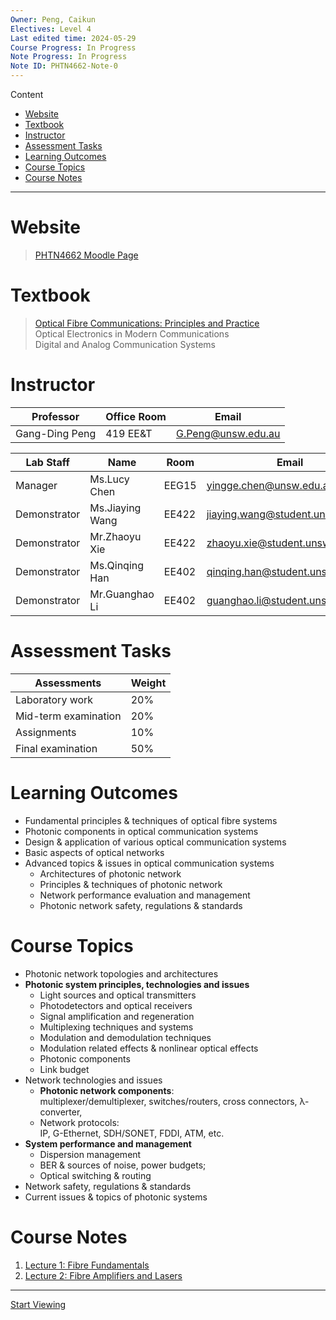 ```yaml
---
Owner: Peng, Caikun
Electives: Level 4
Last edited time: 2024-05-29
Course Progress: In Progress
Note Progress: In Progress
Note ID: PHTN4662-Note-0
---
```


Content
- [Website](#website)
- [Textbook](#textbook)
- [Instructor](#instructor)
- [Assessment Tasks](#assessment-tasks)
- [Learning Outcomes](#learning-outcomes)
- [Course Topics](#course-topics)
- [Course Notes](#course-notes)

---

# Website

> [PHTN4662 Moodle Page](https://moodle.telt.unsw.edu.au/course/view.php?id=84436)  


# Textbook

> [Optical Fibre Communications: Principles and Practice](https://1drv.ms/b/s!AuXfaR2IFRyojDgw_eEC7b_w0xc6?e=0mA4wV)  
> Optical Electronics in Modern Communications  
> Digital and Analog Communication Systems  

# Instructor

| Professor      | Office Room | Email              |
| -------------- | ----------- | ------------------ |
| Gang-Ding Peng | 419 EE&T    | G.Peng@unsw.edu.au |

| Lab Staff    | Name            | Room  | Email                            |
| ------------ | --------------- | ----- | -------------------------------- |
| Manager      | Ms.Lucy Chen    | EEG15 | yingge.chen@unsw.edu.au          |
| Demonstrator | Ms.Jiaying Wang | EE422 | jiaying.wang@student.unsw.edu.au |
| Demonstrator | Mr.Zhaoyu Xie   | EE422 | zhaoyu.xie@student.unsw.edu.au   |
| Demonstrator | Ms.Qinqing Han  | EE402 | qinqing.han@student.unsw.edu.au  |
| Demonstrator | Mr.Guanghao Li  | EE402 | guanghao.li@student.unsw.edu.au  |

# Assessment Tasks

| Assessments          | Weight |
| -------------------- | ------ |
| Laboratory work      | 20%    |
| Mid-term examination | 20%    |
| Assignments          | 10%    |
| Final examination    | 50%    |

# Learning Outcomes

- Fundamental principles & techniques of optical fibre systems
- Photonic components in optical communication systems
- Design & application of various optical communication systems
- Basic aspects of optical networks
- Advanced topics & issues in optical communication systems
  - Architectures of photonic network
  - Principles & techniques of photonic network
  - Network performance evaluation and management
  - Photonic network safety, regulations & standards

# Course Topics 

- Photonic network topologies and architectures
- **Photonic system principles, technologies and issues**
  - Light sources and optical transmitters
  - Photodetectors and optical receivers
  - Signal amplification and regeneration
  - Multiplexing techniques and systems
  - Modulation and demodulation techniques
  - Modulation related effects & nonlinear optical effects 
  - Photonic components
  - Link budget
- Network technologies and issues
  - **Photonic network components**:   
    multiplexer/demultiplexer, switches/routers, cross connectors, λ-converter,
  - Network protocols:    
    IP, G-Ethernet, SDH/SONET, FDDI, ATM, etc.
- **System performance and management**
  - Dispersion management
  - BER & sources of noise, power budgets; 
  - Optical switching & routing 
- Network safety, regulations & standards
- Current issues & topics of photonic systems


# Course Notes

1. [Lecture 1: Fibre Fundamentals](1.%20PHTN4662%20Lecture%201%20Fibre%20Fundamentals.md)
2. [Lecture 2: Fibre Amplifiers and Lasers](2.PHTN4662%20Lecture%202%20FIbre%20Amplifiers%20and%20Lasers.md)


---

[Start Viewing](0.%20PHTN4662%20Photonic%20Networks%20Overview.md)